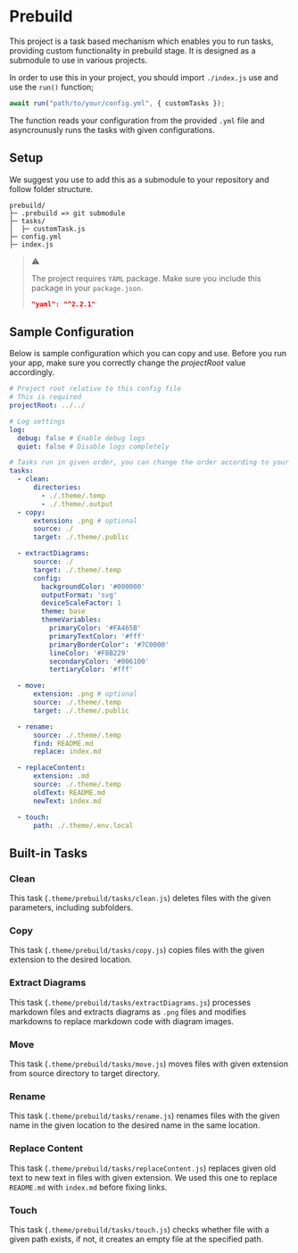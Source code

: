 # Prebuild

This project is a task based mechanism which enables you to run tasks,
providing custom functionality in prebuild stage. It is designed as a submodule
to use in various projects.

In order to use this in your project, you should import `./index.js` use and
use the `run()` function;

```javascript
await run("path/to/your/config.yml", { customTasks });
```

The function reads your configuration from the provided `.yml` file and
asyncrounusly runs the tasks with given configurations.

## Setup

We suggest you use to add this as a submodule to your repository and follow
folder structure.

```
prebuild/
├─ .prebuild => git submodule
├─ tasks/
│  ├─ customTask.js
├─ config.yml
├─ index.js
```

> :warning:
>
> The project requires `YAML` package. Make sure you include this package in
> your `package.json`.
>
> ```json
> "yaml": "^2.2.1"
> ```

## Sample Configuration

Below is sample configuration which you can copy and use. Before you run your
app, make sure you correctly change the _projectRoot_ value accordingly.

```yaml
# Project root relative to this config file
# This is required
projectRoot: ../../

# Log settings
log:
  debug: false # Enable debug logs
  quiet: false # Disable logs completely

# Tasks run in given order, you can change the order according to your needs
tasks:
  - clean:
      directories:
        - ./.theme/.temp
        - ./.theme/.output
  - copy:
      extension: .png # optional
      source: ./
      target: ./.theme/.public

  - extractDiagrams:
      source: ./
      target: ./.theme/.temp
      config:
        backgroundColor: '#000000'
        outputFormat: 'svg'
        deviceScaleFactor: 1
        theme: base
        themeVariables:
          primaryColor: '#FA465B'
          primaryTextColor: '#fff'
          primaryBorderColor': '#7C0000'
          lineColor: '#F8B229'
          secondaryColor: '#006100'
          tertiaryColor: '#fff'

  - move:
      extension: .png # optional
      source: ./.theme/.temp
      target: ./.theme/.public

  - rename:
      source: ./.theme/.temp
      find: README.md
      replace: index.md

  - replaceContent:
      extension: .md
      source: ./.theme/.temp
      oldText: README.md
      newText: index.md

  - touch:
      path: ./.theme/.env.local
```

## Built-in Tasks

### Clean

This task (`.theme/prebuild/tasks/clean.js`) deletes files with the given
parameters, including subfolders.

### Copy

This task (`.theme/prebuild/tasks/copy.js`) copies files with the given
extension to the desired location.

### Extract Diagrams

This task (`.theme/prebuild/tasks/extractDiagrams.js`) processes markdown files
and extracts diagrams as `.png` files and modifies markdowns to replace
markdown code with diagram images.

### Move

This task (`.theme/prebuild/tasks/move.js`) moves files with given extension
from source directory to target directory.

### Rename

This task (`.theme/prebuild/tasks/rename.js`) renames files with the given
name in the given location to the desired name in the same location.

### Replace Content

This task (`.theme/prebuild/tasks/replaceContent.js`) replaces given old text
to new text in files with given extension. We used this one to replace
`README.md` with `index.md` before fixing links.

### Touch

This task (`.theme/prebuild/tasks/touch.js`) checks whether file with a given
path exists, if not, it creates an empty file at the specified path.
